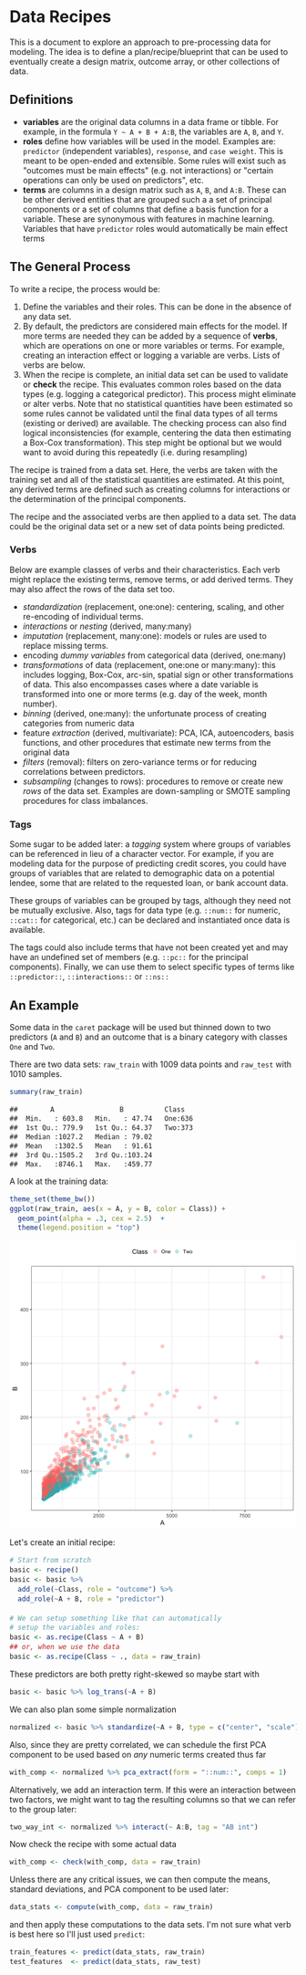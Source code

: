 # Data Recipes



This is a document to explore an approach to pre-processing data for modeling. The idea is to define a plan/recipe/blueprint that can be used to eventually create a design matrix,  outcome array, or other collections of data.

## Definitions

* __variables__ are the original data columns in a data frame or tibble. For example, in the formula `Y ~ A + B + A:B`, the variables are `A`, `B`, and `Y`. 
* __roles__ define how variables will be used in the model. Examples are: `predictor` (independent variables), `response`, and `case weight`. This is meant to be open-ended and extensible. Some rules will exist such as "outcomes must be main effects" (e.g. not interactions) or "certain operations can only be used on predictors", etc. 
* __terms__ are columns in a design matrix such as `A`, `B`, and `A:B`. These can be other derived entities that are grouped such a a set of principal components or a set of columns that define a basis function for a variable. These are synonymous with features in machine learning. Variables that have `predictor` roles would automatically be main effect terms  

## The General Process

To write a recipe, the process would be:
  
1. Define the variables and their roles. This can be done in the absence of any data set. 
1. By default, the predictors are considered main effects for the model. If more terms are needed they can be added by a sequence of __verbs__, which are operations on one or more variables or terms. For example, creating an interaction effect or logging a variable are verbs. Lists of verbs are below. 
1. When the recipe is complete, an initial data set can be used to validate or __check__ the recipe. This evaluates common roles based on the data types (e.g. logging a categorical predictor). This process might eliminate or alter verbs. Note that no statistical quantities have been estimated so some rules cannot be validated until the final data types of all terms (existing or derived) are available. The checking process can also find logical inconsistencies (for example, centering the data then estimating a Box-Cox transformation). This step might be optional but we would want to avoid during this repeatedly (i.e. during resampling)

The recipe is trained from a data set. Here, the verbs are taken with the training set and all of the statistical quantities are estimated. At this point, any derived terms are defined such as creating columns for interactions or the determination of the principal components. 

The recipe and the associated verbs are then applied to a data set. The data could be the original data set or a new set of data points being predicted.



### Verbs

Below are example classes of verbs and their characteristics. Each verb might replace the existing terms, remove terms, or add derived terms. They may also affect the rows of the data set too.
                                                                                                  
* *standardization* (replacement, one:one): centering, scaling, and other re-encoding of individual terms. 
* *interactions* or *nesting* (derived, many:many)
* *imputation* (replacement, many:one): models or rules are used to replace missing terms. 
* encoding *dummy variables* from categorical data (derived, one:many)
* *transformations* of data (replacement, one:one or many:many): this includes logging, Box-Cox, arc-sin, spatial sign or other transformations of data. This also encompasses cases where a date variable is transformed into one or more terms (e.g. day of the week, month number).
* *binning* (derived, one:many): the unfortunate process of creating categories from numeric data
* feature *extraction* (derived, multivariate): PCA, ICA, autoencoders, basis functions, and other procedures that estimate new terms from the original data
* *filters* (removal): filters on zero-variance terms or for reducing correlations between predictors. 
* *subsampling* (changes to rows): procedures to remove or create new *rows* of the data set. Examples are down-sampling or SMOTE sampling procedures for class imbalances. 


### Tags

Some sugar to be added later: a _tagging_ system where groups of variables can be referenced in lieu of a character vector.  For example, if you are modeling data for the purpose of predicting credit scores, you could have groups of variables that are related to demographic data on a potential lendee, some that are related to the requested loan, or bank account data. 

These groups of variables can be grouped by tags, although they need not be mutually exclusive. Also, tags for data type (e.g. `::num::` for numeric, `::cat::` for categorical, etc.) can be declared and instantiated once data is available. 

The tags could also include terms that have not been created yet and may have an undefined set of members (e.g. `::pc::` for the principal components). Finally, we can use them to select specific types of terms like `::predictor::`, `::interactions::` or `::ns::` 

## An Example

Some data in the `caret` package will be used but thinned down to two predictors (`A` and `B`) and an outcome that is a binary category with classes `One` and `Two`. 

There are two data sets: `raw_train` with 1009 data points and `raw_test` with 1010 samples.


```r
summary(raw_train)
```

```
##        A                B          Class    
##  Min.   : 603.8   Min.   : 47.74   One:636  
##  1st Qu.: 779.9   1st Qu.: 64.37   Two:373  
##  Median :1027.2   Median : 79.02            
##  Mean   :1302.5   Mean   : 91.61            
##  3rd Qu.:1505.2   3rd Qu.:103.24            
##  Max.   :8746.1   Max.   :459.77
```

A look at the training data:


```r
theme_set(theme_bw())
ggplot(raw_train, aes(x = A, y = B, color = Class)) + 
  geom_point(alpha = .3, cex = 2.5)  + 
  theme(legend.position = "top")
```

![plot of chunk scatterplot](figure/scatterplot-1.png)


Let's create an initial recipe:


```r
# Start from scratch
basic <- recipe()
basic <- basic %>% 
  add_role(~Class, role = "outcome") %>%
  add_role(~A + B, role = "predictor")

# We can setup something like that can automatically
# setup the variables and roles:
basic <- as.recipe(Class ~ A + B)
## or, when we use the data
basic <- as.recipe(Class ~ ., data = raw_train)
```

These predictors are both pretty right-skewed so maybe start with

```r
basic <- basic %>% log_trans(~A + B) 
```

We can also plan some simple normalization

```r
normalized <- basic %>% standardize(~A + B, type = c("center", "scale"))
```

Also, since they are pretty correlated, we can schedule the first PCA component to be used based on _any_ numeric terms created thus far

```r
with_comp <- normalized %>% pca_extract(form = "::num::", comps = 1)
```
Alternatively, we add an interaction term. If this were an interaction between two factors, we might want to tag the resulting columns so that we can refer to the group later: 

```r
two_way_int <- normalized %>% interact(~ A:B, tag = "AB int")
```

Now check the recipe with some actual data

```r
with_comp <- check(with_comp, data = raw_train)
```

Unless there are any critical issues, we can then compute the means, standard deviations, and PCA component to be used later:

```r
data_stats <- compute(with_comp, data = raw_train)
```
and then apply these computations to the data sets. I'm not sure what verb is best here so I'll just used `predict`: 

```r
train_features <- predict(data_stats, raw_train)
test_features  <- predict(data_stats, raw_test)
```
